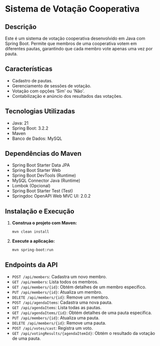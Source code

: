 # Sistema de Votação Cooperativa

## Descrição
Este é um sistema de votação cooperativa desenvolvido em Java com Spring Boot. Permite que membros de uma cooperativa votem em diferentes pautas, garantindo que cada membro vote apenas uma vez por pauta.

## Características
- Cadastro de pautas.
- Gerenciamento de sessões de votação.
- Votação com opções 'Sim' ou 'Não'.
- Contabilização e anúncio dos resultados das votações.

## Tecnologias Utilizadas
- Java: 21
- Spring Boot: 3.2.2
- Maven
- Banco de Dados: MySQL

## Dependências do Maven
- Spring Boot Starter Data JPA
- Spring Boot Starter Web
- Spring Boot DevTools (Runtime)
- MySQL Connector Java (Runtime)
- Lombok (Opcional)
- Spring Boot Starter Test (Test)
- Springdoc OpenAPI Web MVC UI: 2.0.2

## Instalação e Execução
1. **Construa o projeto com Maven:**
   ```bash
   mvn clean install
2. **Execute a aplicação:**
   ```bash
   mvn spring-boot:run
## Endpoints da API
- `POST /api/members`: Cadastra um novo membro.
- `GET /api/members`: Lista todos os membros.
- `GET /api/members/{id}`: Obtém detalhes de um membro específico.
- `PUT /api/members/{id}`: Atualiza um membro.
- `DELETE /api/members/{id}`: Remove um membro.
- `POST /api/agendaItems`: Cadastra uma nova pauta.
- `GET /api/agendaItems`: Lista todas as pautas.
- `GET /api/agendaItems/{id}`: Obtém detalhes de uma pauta específica.
- `PUT /api/members/{id}`: Atualiza uma pauta.
- `DELETE /api/members/{id}`: Remove uma pauta.
- `POST /api/votes/cast`: Registra um voto.
- `GET /api/votingResults/{agendaItemId}`: Obtém o resultado da votação de uma pauta.
